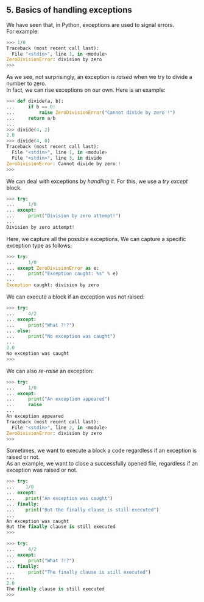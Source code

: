## 5. Basics of handling exceptions
We have seen that, in Python, exceptions are used to signal errors.  
For example:

```python
>>> 1/0
Traceback (most recent call last):
  File "<stdin>", line 1, in <module>
ZeroDivisionError: division by zero
>>>
```

As we see, not surprisingly, an exception is _raised_ when we try to divide a number to zero.  
In fact, we can rise exceptions on our own. Here is an example:  

```python
>>> def divide(a, b):
...     if b == 0:
...         raise ZeroDivisionError("Cannot divide by zero !")
...     return a/b
...
>>> divide(4, 2)
2.0
>>> divide(4, 0)
Traceback (most recent call last):
  File "<stdin>", line 1, in <module>
  File "<stdin>", line 3, in divide
ZeroDivisionError: Cannot divide by zero !
>>>
```

We can deal with exceptions by _handling it_. For this, we use a _try except_ block.  

```python
>>> try:
...     1/0
... except:
...     print("Division by zero attempt!")
...
Division by zero attempt!
```

Here, we capture all the possible exceptions. We can capture a specific exception type as follows:  
 
```python
>>> try:
...     1/0
... except ZeroDivisionError as e:
...     print("Exception caught: %s" % e)
...
Exception caught: division by zero
```

We can execute a block if an exception was not raised:

```python
>>> try:
...     4/2
... except:
...     print("What ?!?")
... else:
...     print("No exception was caught")
...
2.0
No exception was caught
>>>
```

We can also _re-raise_ an exception:

```python
>>> try:
...     1/0
... except:
...     print("An exception appeared")
...     raise
...
An exception appeared
Traceback (most recent call last):
  File "<stdin>", line 2, in <module>
ZeroDivisionError: division by zero
>>>
```

Sometimes, we want to execute a block a code regardless if an exception is raised or not.  
As an example, we want to close a successfully opened file, regardless if an exception was raised or not.  

```python
>>> try:
...    1/0
... except:
...    print("An exception was caught")
... finally:
...    print("But the finally clause is still executed")
...
An exception was caught
But the finally clause is still executed
>>>
```

```python
>>> try:
...     4/2
... except:
...     print("What ?!?")
... finally:
...     print("The finally clause is still executed")
...
2.0
The finally clause is still executed
>>>
```

